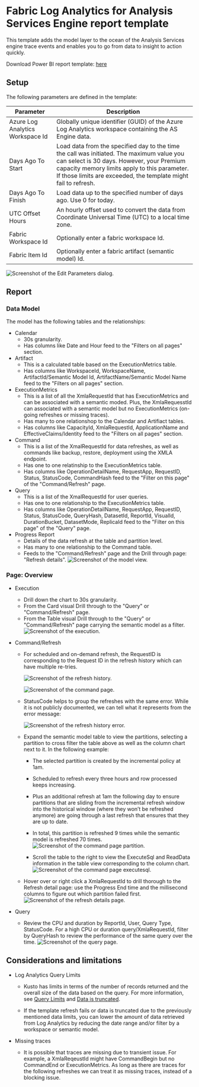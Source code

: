 # Fabric Log Analytics for Analysis Services Engine report template

This template adds the model layer to the ocean of the Analysis Services engine trace events and enables you to go from data to insight to action quickly.

Download Power BI report template: [here](./FabricASEngineAnalytics.pbit)

## Setup

The following parameters are defined in the template:

|**Parameter**  |**Description**  |
|---------|---------|
|Azure Log Analytics Workspace Id |Globally unique identifier (GUID) of the Azure Log Analytics workspace containing the AS Engine data.|
|Days Ago To Start |Load data from the specified day to the time the call was initiated. The maximum value you can select is 30 days. However, your Premium capacity memory limits apply to this parameter. If those limits are exceeded, the template might fail to refresh. |
|Days Ago To Finish |Load data up to the specified number of days ago. Use 0 for today. |
|UTC Offset Hours |An hourly offset used to convert the data from Coordinate Universal Time (UTC) to a local time zone. |
|Fabric Workspace Id |Optionally enter a fabric workspace Id. |
|Fabric Item Id |Optionally enter a fabric artifact (semantic model) Id. |

![Screenshot of the Edit Parameters dialog.](./media/parameters.png)

## Report

### Data Model
The model has the following tables and the relationships:
* Calendar
  * 30s granularity.
  * Has columns like Date and Hour feed to the "Filters on all pages" section.
* Artifact
  * This is a calculated table based on the ExecutionMetrics table.
  * Has columns like WorkspaceId, WorkspaceName, ArtifactId/Semantic Model Id, ArtifactName/Semantic Model Name feed to the "Filters on all pages" section.
* ExecutionMetrics
  * This is a list of all the XmlaRequestId that has ExecutionMetrics and can be associated with a semantic moded. Plus, the XmlaRequesstId can associated with a semantic model but no ExecutionMetrics (on-going refreshes or missing traces).
  * Has many to one relationshop to the Calendar and Artifiact tables.
  * Has columns like CapacityId, XmlaRequestId, ApplicationName and EffectiveClaims/Identity feed to the "Filters on all pages" section.
* Command
  * This is a list of the XmalRequestId for data refreshes, as well as commands like backup, restore, deployment using the XMLA endpoint.
  * Has one to one relatinship to the ExecutionMetrics table.
  * Has columns like OperationDetailName, RequestApp, RequestID, Status, StatusCode, CommandHash feed to the "Filter on this page" of the "Command/Refresh" page.
* Query
  * This is a list of the XmalRequestId for user queries.
  * Has one to one relationship to the ExecutionMetrics table.
  * Has columns like OperationDetailName, RequestApp, RequestID, Status, StatusCode, QueryHash, DatasetId, ReportId, VisualId, DurationBucket, DatasetMode, ReplicaId feed to the "Filter on this page" of the "Query" page.
* Progress Report
  * Details of the data refresh at the table and partition level.
  * Has many to one relationship to the Command table.
  * Feeds to the "Command/Refresh" page and the Drill through page: "Refresh details".
   ![Screenshot of the model view.](./media/model-view.png)

### Page: Overview

* Execution
  *  Drill down the chart to 30s granularity.
  *  From the Card visual Drill through to the "Query" or "Command/Refresh" page.
  *  From the Table visual Drill through to the "Query" or "Command/Refresh" page carrying the semantic model as a filter.
       ![Screenshot of the execution.](./media/page-execution.png)

* Command/Refresh
  * For scheduled and on-demand refresh, the RequestID is corresponding to the Request ID in the refresh history which can have multiple re-tries.

       ![Screenshot of the refresh history.](./media/refresh-history.png)


       ![Screenshot of the command page.](./media/page-command-requestid.png)

  * StatusCode helps to group the refreshes with the same error. While it is not publicly documented, we can tell what it represents from the error message:

       ![Screenshot of the refresh history error.](./media/refresh-history-error.png)


  * Expand the semantic model table to view the partitions, selecting a partition to cross filter the table above as well as the column chart next to it. In the following example:
    * The selected partition is created by the incremental policy at 1am.
    * Scheduled to refresh every three hours and row processed keeps increasing.
    * Plus an additional refresh at 1am the following day to ensure partitions that are sliding from the incremental refresh window into the historical window (where they won’t be refreshed anymore) are going through a last refresh that ensures that they are up to date.
    * In total, this partition is refreshed 9 times while the semantic model is refreshed 70 times.
       ![Screenshot of the command page partition.](./media/page-command-partition.png)

    * Scroll the table to the right to view the ExecuteSql and ReadData information in the table view corresponding to the column chart.
       ![Screenshot of the command page executesql.](./media/page-command-executesql.png)

  * Hover over or right click a XmlaRequestId to drill thorough to the Refresh detail page: use the Progress End time and the millisecond columns to figure out which partition failed first.
       ![Screenshot of the refresh details page.](./media/page-refresh-details.png)

* Query
  * Review the CPU and duration by ReportId, User, Query Type, StatusCode. For a high CPU or duration query/XmlaRequestId, filter by QueryHash to review the performance of the same query over the time.
       ![Screenshot of the query page.](./media/page-query.png)


## Considerations and limitations

* Log Analytics Query Limits

  * Kusto has limits in terms of the number of records returned and the overall size of the data based on the query. For more information, see [Query Limits](https://learn.microsoft.com/azure/data-explorer/kusto/concepts/querylimits) and [Data is truncated](https://learn.microsoft.com/en-us/power-bi/connect-data/incremental-refresh-troubleshoot#problem-data-is-truncated).

  * If the template refresh fails or data is truncated due to the previously mentioned data limits, you can lower the amount of data retrieved from Log Analytics by reducing the date range and/or filter by a workspace or semantic model.

* Missing traces

  * It is possible that traces are missing due to transient issue. For example, a XmlaReqeustId might have CommandBegin but no CommandEnd or ExecutionMetrics. As long as there are traces for the following refreshes we can treat it as missing traces, instead of a blocking issue.

